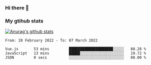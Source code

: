 ### Hi there 👋

### My gtihub stats

[![Anurag's github stats](https://github-readme-stats.vercel.app/api?username=gaozhidong)](https://github.com/gaozhidong/github-readme-stats)

<!--START_SECTION:waka-->

```text
From: 28 February 2022 - To: 07 March 2022

Vue.js       53 mins         ████████████████████░░░░░   80.28 %
JavaScript   13 mins         █████░░░░░░░░░░░░░░░░░░░░   19.72 %
JSON         0 secs          ░░░░░░░░░░░░░░░░░░░░░░░░░   00.00 %
```

<!--END_SECTION:waka-->